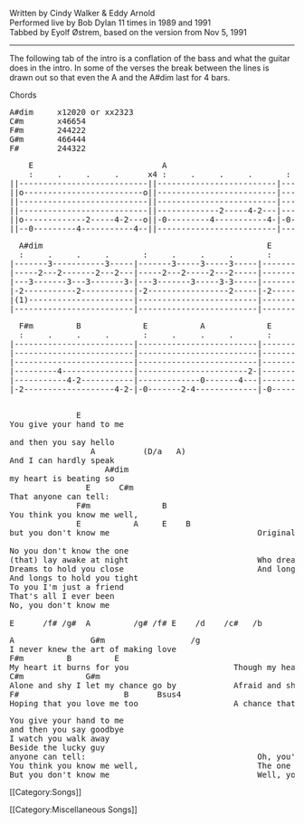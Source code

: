 Written by Cindy Walker &amp; Eddy Arnold<br>
Performed live by Bob Dylan 11 times in 1989 and 1991<br>
Tabbed by Eyolf Østrem, based on the version from Nov 5, 1991

----
The following tab of the intro is a conflation of the bass and what
the guitar does in the intro. In some of the verses the break between
the lines is drawn out so that even the A and the A#dim last for 4
bars.

Chords

<pre class="chords">
A#dim     x12020 or xx2323
C#m       x46654
F#m       244222
G#m       466444
F#        244322
</pre>

<pre class="tab">
    E                           A
    :     .     .     .      x4 :     .     .     .       :     .     .     .
||---------------------------||-------------------------|------------------------|
||o-------------------------o||-------------------------|------------------------|
||---------------------------||-------------------------|------------------------|
||---------------------------||-------------2-----4-2---|-------------2----------|
||o-------------2-----4-2---o||-0---------4-----------4-|-0---------4------------|
||--0---------4-----------4--||-------------------------|------------------------|
</pre>
<pre class="tab">
  A#dim                                               E           C#m
  :     .     .     .       :     .     .     .       :     .     .     .
|-------3-----------3-----|-------3-----3-----3-----|-------------------------|
|-----2---2-------2---2---|-----2---2-----2---2-----|-------------------------|
|---3-------3---3-------3-|---3-------3-----3-3-----|-------------------------|
|-2-----------2-----------|-2-----------------2-----|-2-----------------------|
|(1)----------------------|-------------------------|---------2-3-4-------2---|
|-------------------------|-------------------------|-----------------------4-|
</pre>
<pre class="tab">
  F#m         B             E           A             E           B
  :     .     .     .       :     .     .     .       :     .     .     .
|-------------------------|-------------------------|-------------------------|-----
|-------------------------|-------------------------|-------------------------|-----
|-------------------------|-------------------------|-------------------------|-----
|---------4---------------|-----------------------2-|-------------------------|-----
|-----------4-2-----------|-------------0-------4---|-----------0-2-----4-2---|-----
|-2-------------------4-2-|-0-------2-4-------------|-0-------4-------------4-|-0---
                                                                        You give your . . .
</pre>

<pre class="verse">
              E
You give your hand to me

and then you say hello
                 A          (D/a   A)
And I can hardly speak
                    A#dim
my heart is beating so
                E      C#m
That anyone can tell:
              F#m               B
You think you know me well,
              E           A     E    B
but you don't know me                               Original lyrics:

No you don't know the one
(that) lay awake at night                           Who dreams of you at night;
Dreams to hold you close                            And longs to kiss your lips
And longs to hold you tight
To you I'm just a friend
That's all I ever been
No, you don't know me

E      /f# /g#  A         /g# /f# E    /d    /c#   /b
</pre>

<pre class="bridge">
A                G#m                  /g
I never knew the art of making love
F#m         B         E
My heart it burns for you                      Though my heart aches with love for you.
C#m             G#m
Alone and shy I let my chance go by            Afraid and shy, I let my chance go by.
F#                      B      Bsus4
Hoping that you love me too                    A chance that you might love me too.
</pre>

<pre class="verse">
You give your hand to me
and then you say goodbye
I watch you walk away
Beside the lucky guy
anyone can tell:                                    Oh, you'll never ever know
You think you know me well,                         The one who loved you so.
But you don't know me                               Well, you don't know me
</pre>

[[Category:Songs]]

[[Category:Miscellaneous Songs]]